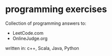 # programming exercises

Collection of programming answers to:

* LeetCode.com
* OnlineJudge.org

written in: c++, Scala, Java, Python

